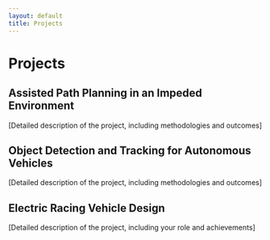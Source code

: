```yaml
---
layout: default
title: Projects
---
```


# Projects

## Assisted Path Planning in an Impeded Environment
[Detailed description of the project, including methodologies and outcomes]

## Object Detection and Tracking for Autonomous Vehicles
[Detailed description of the project, including methodologies and outcomes]

## Electric Racing Vehicle Design
[Detailed description of the project, including your role and achievements]